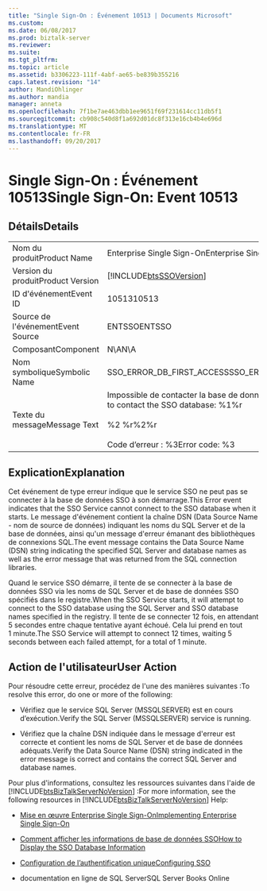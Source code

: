 ```yaml
---
title: "Single Sign-On : Événement 10513 | Documents Microsoft"
ms.custom: 
ms.date: 06/08/2017
ms.prod: biztalk-server
ms.reviewer: 
ms.suite: 
ms.tgt_pltfrm: 
ms.topic: article
ms.assetid: b3306223-111f-4abf-ae65-be839b355216
caps.latest.revision: "14"
author: MandiOhlinger
ms.author: mandia
manager: anneta
ms.openlocfilehash: 7f1be7ae463dbb1ee9651f69f231614cc11db5f1
ms.sourcegitcommit: cb908c540d8f1a692d01dc8f313e16cb4b4e696d
ms.translationtype: MT
ms.contentlocale: fr-FR
ms.lasthandoff: 09/20/2017
---
```

# <a name="single-sign-on-event-10513"></a><span data-ttu-id="ad293-102">Single Sign-On : Événement 10513</span><span class="sxs-lookup"><span data-stu-id="ad293-102">Single Sign-On: Event 10513</span></span>
## <a name="details"></a><span data-ttu-id="ad293-103">Détails</span><span class="sxs-lookup"><span data-stu-id="ad293-103">Details</span></span>  
  
|||  
|-|-|  
|<span data-ttu-id="ad293-104">Nom du produit</span><span class="sxs-lookup"><span data-stu-id="ad293-104">Product Name</span></span>|<span data-ttu-id="ad293-105">Enterprise Single Sign-On</span><span class="sxs-lookup"><span data-stu-id="ad293-105">Enterprise Single Sign-On</span></span>|  
|<span data-ttu-id="ad293-106">Version du produit</span><span class="sxs-lookup"><span data-stu-id="ad293-106">Product Version</span></span>|[!INCLUDE[btsSSOVersion](../includes/btsssoversion-md.md)]|  
|<span data-ttu-id="ad293-107">ID d'événement</span><span class="sxs-lookup"><span data-stu-id="ad293-107">Event ID</span></span>|<span data-ttu-id="ad293-108">10513</span><span class="sxs-lookup"><span data-stu-id="ad293-108">10513</span></span>|  
|<span data-ttu-id="ad293-109">Source de l'événement</span><span class="sxs-lookup"><span data-stu-id="ad293-109">Event Source</span></span>|<span data-ttu-id="ad293-110">ENTSSO</span><span class="sxs-lookup"><span data-stu-id="ad293-110">ENTSSO</span></span>|  
|<span data-ttu-id="ad293-111">Composant</span><span class="sxs-lookup"><span data-stu-id="ad293-111">Component</span></span>|<span data-ttu-id="ad293-112">N\A</span><span class="sxs-lookup"><span data-stu-id="ad293-112">N\A</span></span>|  
|<span data-ttu-id="ad293-113">Nom symbolique</span><span class="sxs-lookup"><span data-stu-id="ad293-113">Symbolic Name</span></span>|<span data-ttu-id="ad293-114">SSO_ERROR_DB_FIRST_ACCESS</span><span class="sxs-lookup"><span data-stu-id="ad293-114">SSO_ERROR_DB_FIRST_ACCESS</span></span>|  
|<span data-ttu-id="ad293-115">Texte du message</span><span class="sxs-lookup"><span data-stu-id="ad293-115">Message Text</span></span>|<span data-ttu-id="ad293-116">Impossible de contacter la base de données SSO : %1 %r</span><span class="sxs-lookup"><span data-stu-id="ad293-116">Failed to contact the SSO database: %1%r</span></span><br /><br /> <span data-ttu-id="ad293-117">%2 %r</span><span class="sxs-lookup"><span data-stu-id="ad293-117">%2%r</span></span><br /><br /> <span data-ttu-id="ad293-118">Code d’erreur : %3</span><span class="sxs-lookup"><span data-stu-id="ad293-118">Error code: %3</span></span>|  
  
## <a name="explanation"></a><span data-ttu-id="ad293-119">Explication</span><span class="sxs-lookup"><span data-stu-id="ad293-119">Explanation</span></span>  
 <span data-ttu-id="ad293-120">Cet événement de type erreur indique que le service SSO ne peut pas se connecter à la base de données SSO à son démarrage.</span><span class="sxs-lookup"><span data-stu-id="ad293-120">This Error event indicates that the SSO Service cannot connect to the SSO database when it starts.</span></span> <span data-ttu-id="ad293-121">Le message d'événement contient la chaîne DSN (Data Source Name - nom de source de données) indiquant les noms du SQL Server et de la base de données, ainsi qu'un message d'erreur émanant des bibliothèques de connexions SQL.</span><span class="sxs-lookup"><span data-stu-id="ad293-121">The event message contains the Data Source Name (DSN) string indicating the specified SQL Server and database names as well as the error message that was returned from the SQL connection libraries.</span></span>  
  
 <span data-ttu-id="ad293-122">Quand le service SSO démarre, il tente de se connecter à la base de données SSO via les noms de SQL Server et de base de données SSO spécifiés dans le registre.</span><span class="sxs-lookup"><span data-stu-id="ad293-122">When the SSO Service starts, it will attempt to connect to the SSO database using the SQL Server and SSO database names specified in the registry.</span></span> <span data-ttu-id="ad293-123">Il tente de se connecter 12 fois, en attendant 5 secondes entre chaque tentative ayant échoué. Cela lui prend en tout 1 minute.</span><span class="sxs-lookup"><span data-stu-id="ad293-123">The SSO Service will attempt to connect 12 times, waiting 5 seconds between each failed attempt, for a total of 1 minute.</span></span>  
  
## <a name="user-action"></a><span data-ttu-id="ad293-124">Action de l'utilisateur</span><span class="sxs-lookup"><span data-stu-id="ad293-124">User Action</span></span>  
 <span data-ttu-id="ad293-125">Pour résoudre cette erreur, procédez de l'une des manières suivantes :</span><span class="sxs-lookup"><span data-stu-id="ad293-125">To resolve this error, do one or more of the following:</span></span>  
  
-   <span data-ttu-id="ad293-126">Vérifiez que le service SQL Server (MSSQLSERVER) est en cours d’exécution.</span><span class="sxs-lookup"><span data-stu-id="ad293-126">Verify the SQL Server (MSSQLSERVER) service is running.</span></span>  
  
-   <span data-ttu-id="ad293-127">Vérifiez que la chaîne DSN indiquée dans le message d'erreur est correcte et contient les noms de SQL Server et de base de données adéquats.</span><span class="sxs-lookup"><span data-stu-id="ad293-127">Verify the Data Source Name (DSN) string indicated in the error message is correct and contains the correct SQL Server and database names.</span></span>  
  
 <span data-ttu-id="ad293-128">Pour plus d'informations, consultez les ressources suivantes dans l'aide de [!INCLUDE[btsBizTalkServerNoVersion](../includes/btsbiztalkservernoversion-md.md)] :</span><span class="sxs-lookup"><span data-stu-id="ad293-128">For more information, see the following resources in [!INCLUDE[btsBizTalkServerNoVersion](../includes/btsbiztalkservernoversion-md.md)] Help:</span></span>  
  
-   [<span data-ttu-id="ad293-129">Mise en œuvre Enterprise Single Sign-On</span><span class="sxs-lookup"><span data-stu-id="ad293-129">Implementing Enterprise Single Sign-On</span></span>](../core/implementing-enterprise-single-sign-on.md)  
  
-   [<span data-ttu-id="ad293-130">Comment afficher les informations de base de données SSO</span><span class="sxs-lookup"><span data-stu-id="ad293-130">How to Display the SSO Database Information</span></span>](../core/how-to-display-the-sso-database-information.md)  
  
-   [<span data-ttu-id="ad293-131">Configuration de l’authentification unique</span><span class="sxs-lookup"><span data-stu-id="ad293-131">Configuring SSO</span></span>](../core/configuring-sso.md)  
  
-   <span data-ttu-id="ad293-132">documentation en ligne de SQL Server</span><span class="sxs-lookup"><span data-stu-id="ad293-132">SQL Server Books Online</span></span>